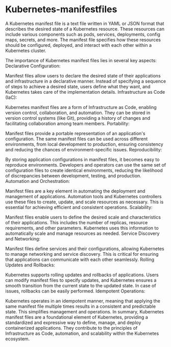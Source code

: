 
# Kubernetes-manifestfiles
A Kubernetes manifest file is a text file written in YAML or JSON format that describes the desired state of a Kubernetes resource. These resources can include various components such as pods, services, deployments, config maps, secrets, and more. The manifest file specifies how these resources should be configured, deployed, and interact with each other within a Kubernetes cluster.

The importance of Kubernetes manifest files lies in several key aspects:
Declarative Configuration:

Manifest files allow users to declare the desired state of their applications and infrastructure in a declarative manner. Instead of specifying a sequence of steps to achieve a desired state, users define what they want, and Kubernetes takes care of the implementation details.
Infrastructure as Code (IaC):

Kubernetes manifest files are a form of Infrastructure as Code, enabling version control, collaboration, and automation. They can be stored in version control systems (like Git), providing a history of changes and facilitating collaboration among team members.
Portability:

Manifest files provide a portable representation of an application's configuration. The same manifest files can be used across different environments, from local development to production, ensuring consistency and reducing the chances of environment-specific issues.
Reproducibility:

By storing application configurations in manifest files, it becomes easy to reproduce environments. Developers and operators can use the same set of configuration files to create identical environments, reducing the likelihood of discrepancies between development, testing, and production.
Automation and Orchestration:

Manifest files are a key element in automating the deployment and management of applications. Automation tools and Kubernetes controllers use these files to create, update, and scale resources as necessary. This is essential for achieving efficient and consistent operations.
Scalability:

Manifest files enable users to define the desired scale and characteristics of their applications. This includes the number of replicas, resource requirements, and other parameters. Kubernetes uses this information to automatically scale and manage resources as needed.
Service Discovery and Networking:

Manifest files define services and their configurations, allowing Kubernetes to manage networking and service discovery. This is critical for ensuring that applications can communicate with each other seamlessly.
Rolling Updates and Rollbacks:

Kubernetes supports rolling updates and rollbacks of applications. Users can modify manifest files to specify updates, and Kubernetes ensures a smooth transition from the current state to the updated state. In case of issues, rollbacks can be easily performed.
Idempotent Operations:

Kubernetes operates in an idempotent manner, meaning that applying the same manifest file multiple times results in a consistent and predictable state. This simplifies management and operations.
In summary, Kubernetes manifest files are a foundational element of Kubernetes, providing a standardized and expressive way to define, manage, and deploy containerized applications. They contribute to the principles of Infrastructure as Code, automation, and scalability within the Kubernetes ecosystem.
